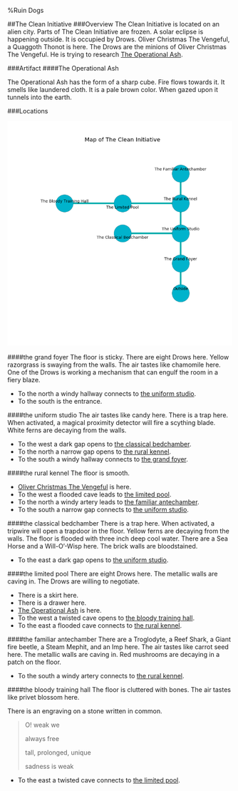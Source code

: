 %Ruin Dogs

##The Clean Initiative
###Overview
The Clean Initiative is located on an alien city. Parts of The Clean Initiative are frozen. A solar eclipse is happening outside. It is occupied by Drows. <a name="Oliver-Christmas-The-Vengeful"></a>Oliver Christmas The Vengeful, a Quaggoth Thonot is here. The Drows are the minions of Oliver Christmas The Vengeful. He  is trying to research [The Operational Ash](#The-Operational-Ash). 



###Artifact
####<a name="The-Operational-Ash"></a>The Operational Ash


The Operational Ash has the form of a sharp cube. Fire flows towards it. It smells like laundered cloth. It is a pale brown color. When gazed upon it tunnels into the earth. 





###Locations


![](../v2/images/The-Clean-Initiative.png)

####<a name="the-grand-foyer"></a>the grand foyer
The floor is sticky. There are eight Drows here. Yellow razorgrass is swaying from the walls. The air tastes like chamomile here. One of the Drows is working a mechanism that can engulf the room in a fiery blaze. 



* To the north a windy hallway connects to [the uniform studio](#the-uniform-studio).
* To the south is the entrance.


####<a name="the-uniform-studio"></a>the uniform studio
The air tastes like candy here. There is a trap here. When activated, a magical proximity detector will fire a scything blade. White ferns are decaying from the walls. 



* To the west a dark gap opens to [the classical bedchamber](#the-classical-bedchamber).
* To the north a narrow gap opens to [the rural kennel](#the-rural-kennel).
* To the south a windy hallway connects to [the grand foyer](#the-grand-foyer).


####<a name="the-rural-kennel"></a>the rural kennel
The floor is smooth. 



* [Oliver Christmas The Vengeful](#Oliver-Christmas-The-Vengeful) is here.
* To the west a flooded cave leads to [the limited pool](#the-limited-pool).
* To the north a windy artery leads to [the familiar antechamber](#the-familiar-antechamber).
* To the south a narrow gap connects to [the uniform studio](#the-uniform-studio).


####<a name="the-classical-bedchamber"></a>the classical bedchamber
There is a trap here. When activated, a tripwire will open a trapdoor in the floor. Yellow ferns are decaying from the walls. The floor is flooded with three inch deep cool water. There are a Sea Horse and a Will-O’-Wisp here. The brick walls are bloodstained. 



* To the east a dark gap opens to [the uniform studio](#the-uniform-studio).


####<a name="the-limited-pool"></a>the limited pool
There are eight Drows here. The metallic walls are caving in. The Drows are willing to negotiate. 



* There is a skirt here.
* There is a drawer here.
* [The Operational Ash](#The-Operational-Ash) is here.
* To the west a twisted cave opens to [the bloody training hall](#the-bloody-training-hall).
* To the east a flooded cave connects to [the rural kennel](#the-rural-kennel).


####<a name="the-familiar-antechamber"></a>the familiar antechamber
There are a Troglodyte, a Reef Shark, a Giant fire beetle, a Steam Mephit, and an Imp here. The air tastes like carrot seed here. The metallic walls are caving in. Red mushrooms are decaying in a patch on the floor. 



* To the south a windy artery connects to [the rural kennel](#the-rural-kennel).


####<a name="the-bloody-training-hall"></a>the bloody training hall
The floor is cluttered with bones. The air tastes like privet blossom here. 

There is an engraving on a stone written in common. 

> O! weak we
>
> always free
>
> tall, prolonged, unique
>
> sadness is weak
>


* To the east a twisted cave connects to [the limited pool](#the-limited-pool).


